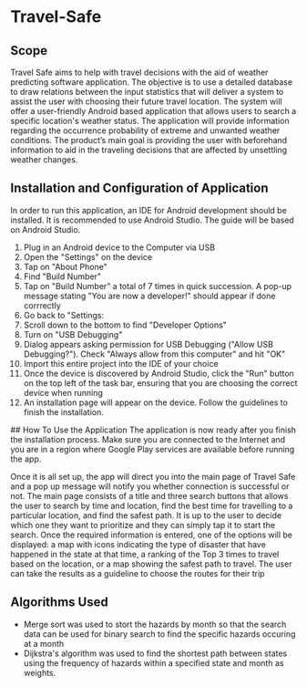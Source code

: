 # Travel-Safe

## Scope 
Travel Safe aims to help with travel decisions with the aid of weather predicting software application. The objective is to use a detailed database to draw relations between the input statistics that will deliver a system to assist the user with choosing their future travel location. The system will offer a user-friendly Android based application that allows users to search a specific location's weather status. The application will provide information regarding the occurrence probability of extreme and unwanted weather conditions. The product’s main goal is providing the user with beforehand information to aid in the traveling decisions that are affected by unsettling weather changes.

## Installation and Configuration of Application
In order to run this application, an IDE for Android development should be installed. It is recommended to use Android Studio. The guide will be based on Android Studio.
<ol>
 <li>Plug in an Android device to the Computer via USB</li>
 <li>Open the "Settings" on the device</li>
 <li>Tap on "About Phone"</li>
 <li>Find "Build Number"</li>
 <li>Tap on "Build Number" a total of 7 times in quick succession. A pop-up message stating "You are now a developer!" should appear if done corrrectly</li>
 <li>Go back to "Settings:</li>
 <li>Scroll down to the bottom to find "Developer Options"</li>
 <li>Turn on "USB Debugging"</li>
 <li>Dialog appears asking permission for USB Debugging ("Allow USB Debugging?"). Check "Always allow from this computer" and hit "OK"</li>
 <li>Import this entire project into the IDE of your choice</li>
 <li>Once the device is discovered by Android Studio, click the "Run" button on the top left of the task bar, ensuring that you are choosing the correct device when running</li>
 <li>An installation page will appear on the device. Follow the guidelines to finish the installation.</li>
</ol>
## How To Use the Application
The application is now ready after you finish the installation process. Make sure you are connected to the
Internet and you are in a region where Google Play services are available before running the app.

Once it is all set up, the app will direct you into the main page of Travel Safe and a pop up message will
notify you whether connection is successful or not. The main page consists of a title and three search
buttons that allows the user to search by time and location, find the best time for travelling to a particular
location, and find the safest path. It is up to the user to decide which one they want to prioritize and they
can simply tap it to start the search. Once the required information is entered, one of the options will be displayed: a map with icons indicating the type of disaster that have happened in the state at that time, a ranking of the Top 3 times to travel based on the location, or a map showing the safest path to travel. The user can take the results as a guideline to choose the routes for their trip

## Algorithms Used
<ul>
 <li> Merge sort was used to stort the hazards by month so that the search data can be used for binary search to find the specific hazards occuring at a month </li>
 <li> Dijkstra's algorithm was used to find the shortest path between states using the frequency of hazards within a specified state and month as weights. </li>
</ul>
